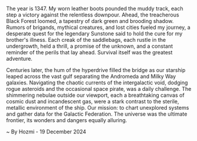 
The year is 1347.  My worn leather boots pounded the muddy track, each step a victory against the relentless downpour.  Ahead, the treacherous Black Forest loomed, a tapestry of dark green and brooding shadow.  Rumors of brigands, mythical creatures, and lost cities fueled my journey, a desperate quest for the legendary Sunstone said to hold the cure for my brother's illness.  Each creak of the saddlebags, each rustle in the undergrowth, held a thrill, a promise of the unknown, and a constant reminder of the perils that lay ahead.  Survival itself was the greatest adventure.

Centuries later, the hum of the hyperdrive filled the bridge as our starship leaped across the vast gulf separating the Andromeda and Milky Way galaxies.  Navigating the chaotic currents of the intergalactic void, dodging rogue asteroids and the occasional space pirate, was a daily challenge.  The shimmering nebulae outside our viewport, each a breathtaking canvas of cosmic dust and incandescent gas, were a stark contrast to the sterile, metallic environment of the ship.  Our mission: to chart unexplored systems and gather data for the Galactic Federation.  The universe was the ultimate frontier, its wonders and dangers equally alluring.

~ By Hozmi - 19 December 2024

